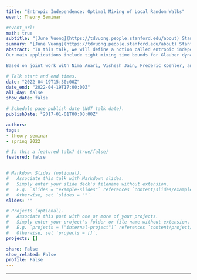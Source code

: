 ```yaml
---
title: "Entropic Independence: Optimal Mixing of Local Random Walks"
event: Theory Seminar

#event_url:
math: true
subtitle: "[June Vuong](https://tdvuong.people.stanford.edu/about) Stanford University"
summary: "[June Vuong](https://tdvuong.people.stanford.edu/about) Stanford University"
abstract: "In this talk, we will define a notion called entropic independence that is an entropic analog of spectral notions of high dimensional expansion. Informally, entropic independence of a background distribution µ on k-sized subsets of a ground set of elements says that for any (possibly randomly chosen) set S, the relative entropy of a single element of S drawn uniformly at random carries at most O(1/k) fraction of the relative entropy of S, a constant multiple of its “share of entropy.” Entropic independence is the natural analog of the recently established notion of spectral independence, if one replaces variance by entropy. Similar to how spectral independence is used to establish lower bounds on the Poincare constant of certain local random walks, we show a general way to derive lower bounds on the modified log Sobolev constant of these random walks using entropic independence.
Our main applications include tight mixing time bounds for Glauber dynamics on Ising models whose interaction matrix has eigenspectrum lying within an interval of length smaller than 1, and for a variation of the Glauber dynamics to samplefrom the hardcore model on general graphs.up to the tree-uniqueness threshold. These results give a quadratic improvement over previously best bounds on the mixing time of these random walks.

Based on joint work with Nima Anari, Vishesh Jain, Frederic Koehler, and Huy Tuan Pham. To appear at STOC 2022."

# Talk start and end times.
date: "2022-04-19T15:30:00Z"
date_end: "2022-04-19T17:00:00Z"
all_day: false
show_date: false

# Schedule page publish date (NOT talk date).
publishDate: "2017-01-01T00:00:00Z"

authors:
tags:
- theory seminar
- spring 2022

# Is this a featured talk? (true/false)
featured: false


# Markdown Slides (optional).
#   Associate this talk with Markdown slides.
#   Simply enter your slide deck's filename without extension.
#   E.g. `slides = "example-slides"` references `content/slides/example-slides.md`.
#   Otherwise, set `slides = ""`.
slides: ""

# Projects (optional).
#   Associate this post with one or more of your projects.
#   Simply enter your project's folder or file name without extension.
#   E.g. `projects = ["internal-project"]` references `content/project/deep-learning/index.md`.
#   Otherwise, set `projects = []`.
projects: []

share: False
show_related: False
profile: False
---
```


---
